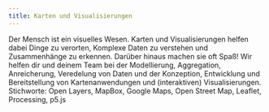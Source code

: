 ```yaml
---
title: Karten und Visualisierungen
---
```

Der Mensch ist ein visuelles Wesen. Karten und Visualisierungen helfen dabei Dinge zu verorten, Komplexe Daten zu verstehen und Zusammenhänge zu erkennen. Darüber hinaus machen sie oft Spaß! Wir helfen dir und deinem Team bei der Modellierung, Aggregation, Anreicherung, Veredelung von Daten und der Konzeption, Entwicklung und Bereitstellung von Kartenanwendungen und (interaktiven) Visualisierungen.
Stichworte: Open Layers, MapBox, Google Maps, Open Street Map, Leaflet, Processing, p5.js
